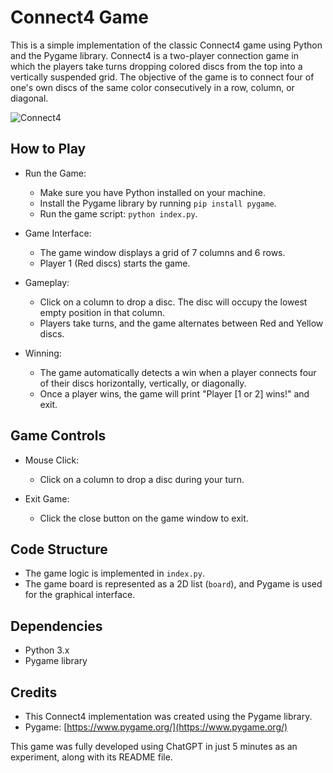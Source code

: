 # Connect4 Game

This is a simple implementation of the classic Connect4 game using Python and the Pygame library. Connect4 is a two-player connection game in which the players take turns dropping colored discs from the top into a vertically suspended grid. The objective of the game is to connect four of one's own discs of the same color consecutively in a row, column, or diagonal.

<div style="justify-content: center;">
  <img src="https://github.com/ThibautMilville/Connect4_Game/assets/87717065/bc7a9791-9b53-4343-8a9c-2cd768bef563" alt="Connect4" />  
</div>

## How to Play

- Run the Game:
  - Make sure you have Python installed on your machine.
  - Install the Pygame library by running `pip install pygame`.
  - Run the game script: `python index.py`.

- Game Interface:
  - The game window displays a grid of 7 columns and 6 rows.
  - Player 1 (Red discs) starts the game.

- Gameplay:
  - Click on a column to drop a disc. The disc will occupy the lowest empty position in that column.
  - Players take turns, and the game alternates between Red and Yellow discs.

- Winning:
  - The game automatically detects a win when a player connects four of their discs horizontally, vertically, or diagonally.
  - Once a player wins, the game will print "Player [1 or 2] wins!" and exit.

## Game Controls

- Mouse Click:
  - Click on a column to drop a disc during your turn.

- Exit Game:
  - Click the close button on the game window to exit.

## Code Structure

- The game logic is implemented in `index.py`.
- The game board is represented as a 2D list (`board`), and Pygame is used for the graphical interface.

## Dependencies

- Python 3.x
- Pygame library

## Credits

- This Connect4 implementation was created using the Pygame library.
- Pygame: [https://www.pygame.org/](https://www.pygame.org/)

This game was fully developed using ChatGPT in just 5 minutes as an experiment, along with its README file.
